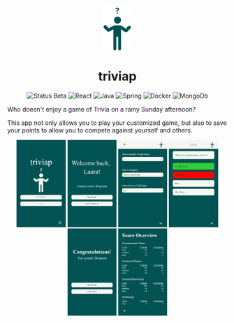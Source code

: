 <p align=center>
  <img alt="Logo" src="screenshots/greenMan.png" height="100"/>
</p>


<h1 align=center>
triviap
</h1>

<p align=center>
  <img alt="Status Beta" src="https://img.shields.io/badge/Status-Beta-green.svg?style=flat"/>
<img alt="React" src="https://img.shields.io/badge/-React-blue?logo=react&style=flat"/>  
<img alt="Java" src="https://img.shields.io/badge/-Java-brown?logo=java&style=flat"/> 
<img alt="Spring" src="https://img.shields.io/badge/-Spring-lightgrey?logo=spring&style=flat"/>  
<img alt="Docker" src="https://img.shields.io/badge/-Docker-grey?logo=docker&style=flat"/>  
<img alt="MongoDb" src="https://img.shields.io/badge/-MongoDb-green?logo=mongodb&style=flat"/>
</p>

Who doesn't enjoy a game of Trivia on a rainy Sunday afternoon?

This app not only allows you to play your customized game, but also to save your points to allow you to compete against yourself and others.

<p> </p>

<p align=center>
  <img alt="Login" src="screenshots/Screenshot_Login.PNG" height="200"/>
  <img alt="Welcome" src="screenshots/Screenshot_Welcome.png" height="200"/>
  <img alt="Selector" src="screenshots/Screenshot_Selector.png" height="200"/>
  <img alt="Game" src="screenshots/Screenshot_Game.png" height="200"/>
  <img alt="Congratulations" src="screenshots/Screenshot_Congratulations.png" height="200"/>
  <img alt="ScoreOverview" src="screenshots/Screenshot_ScoreOverview.png" height="200"/>
</p>